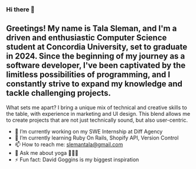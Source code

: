 ### Hi there 👋

## Greetings! My name is Tala Sleman, and I'm a driven and enthusiastic Computer Science student at Concordia University, set to graduate in 2024. Since the beginning of my journey as a software developer, I've been captivated by the limitless possibilities of programming, and I constantly strive to expand my knowledge and tackle challenging projects.
What sets me apart? I bring a unique mix of technical and creative skills to the table, with experience in marketing and UI design. This blend allows me to create projects that are not just technically sound, but also user-centric.

- 🔭 I’m currently working on my SWE Internship at Diff Agency
- 🌱 I’m currently learning Ruby On Rails, Shopify API, Version Control
- 📫 How to reach me: slemantala@gmail.com
- 💬 Ask me about yoga 🧘🏻😄
- ⚡ Fun fact: David Goggins is my biggest inspiration
